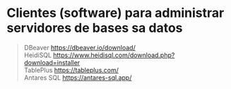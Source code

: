 # Clientes (software) para administrar servidores de bases sa datos  

> DBeaver https://dbeaver.io/download/  
> HeidiSQL https://www.heidisql.com/download.php?download=installer  
> TablePlus https://tableplus.com/  
> Antares SQL  https://antares-sql.app/  

